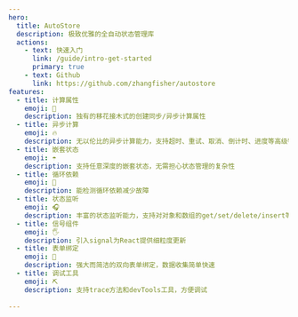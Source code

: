 ```yaml
---
hero:
  title: AutoStore
  description: 极致优雅的全自动状态管理库
  actions:
    - text: 快速入门
      link: /guide/intro-get-started
      primary: true
    - text: Github
      link: https://github.com/zhangfisher/autostore
features:
  - title: 计算属性
    emoji: 💎
    description: 独有的移花接木式的创建同步/异步计算属性    
  - title: 异步计算
    emoji: 🔥
    description: 无以伦比的异步计算能力，支持超时、重试、取消、倒计时、进度等高级特性
  - title: 嵌套状态
    emoji: ☂️
    description: 支持任意深度的嵌套状态，无需担心状态管理的复杂性
  - title: 循环依赖
    emoji: 🎯
    description: 能检测循环依赖减少故障
  - title: 状态监听
    emoji: 🎧
    description: 丰富的状态监听能力，支持对对象和数组的get/set/delete/insert等操作监听
  - title: 信号组件
    emoji: 🖐️
    description: 引入signal为React提供细粒度更新
  - title: 表单绑定
    emoji: 🚀
    description: 强大而简洁的双向表单绑定，数据收集简单快速
  - title: 调试工具
    emoji: ⛏️
    description: 支持trace方法和devTools工具，方便调试
        
---
```

 

